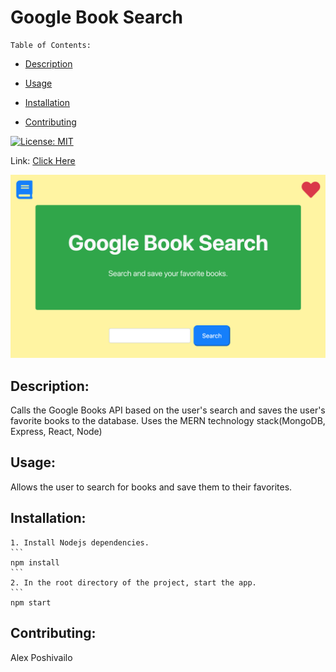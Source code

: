 
  # Google Book Search

    Table of Contents:
  
  - [Description](#description)
  
  - [Usage](#usage)
  
  - [Installation](#installation)
    
  - [Contributing](#contributing)
  
  
[![License: MIT](https://img.shields.io/badge/License-MIT-green.svg)](license)

Link: [Click Here](https://book-search-react-2020.herokuapp.com)

<img src="./client/public/assets/book-search.png">
  
## Description:
  
Calls the Google Books API based on the user's search and saves the user's favorite books to the database. Uses the MERN technology stack(MongoDB, Express, React, Node)
  
## Usage:
    
Allows the user to search for books and save them to their favorites.
  
## Installation:

    1. Install Nodejs dependencies.
    ```
    npm install
    ```
    2. In the root directory of the project, start the app.
    ```
    npm start
  
## Contributing:
  
  Alex Poshivailo
  

